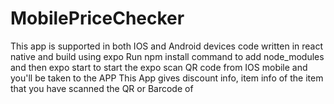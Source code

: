 # MobilePriceChecker
This app is supported in both IOS and Android devices
code written in react native and build using expo
Run npm install command to add node_modules and then expo start to start the expo
scan QR code from IOS mobile and you'll be taken to the APP
This App gives discount info, item info of the item that you have scanned the QR or Barcode of
